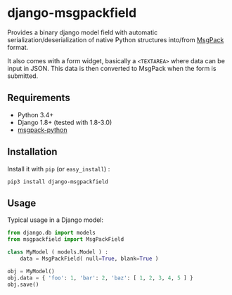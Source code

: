 django-msgpackfield
===================

Provides a binary django model field with automatic serialization/deserialization
of native Python structures into/from [MsgPack](http://msgpack.org) format.

It also comes with a form widget, basically a `<TEXTAREA>` where data can be
input in JSON. This data is then converted to MsgPack when the form is submitted.

Requirements
------------

* Python 3.4+
* Django 1.8+ (tested with 1.8-3.0)
* [msgpack-python](https://github.com/msgpack/msgpack-python)

Installation
------------

Install it with `pip` (or `easy_install`) :

    pip3 install django-msgpackfield

Usage
-----

Typical usage in a Django model:
```python
from django.db import models
from msgpackfield import MsgPackField

class MyModel ( models.Model ) :
    data = MsgPackField( null=True, blank=True )

obj = MyModel()
obj.data = { 'foo': 1, 'bar': 2, 'baz': [ 1, 2, 3, 4, 5 ] }
obj.save()
```

